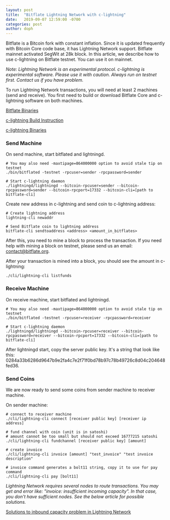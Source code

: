 ```yaml
---
layout: post
title:  "Bitflate Lightning Network with c-lightning"
date:   2019-09-07 12:59:00 -0700
categories: post
author: doph
---
```


Bitflate is a Bitcoin fork with constant inflation. Since it is updated frequently with Bitcoin Core code base, it has Lightning Network support. Bitflate mainnet activated SegWit at 28k block. In this article, we describe how to use c-lightning on Bitflate testnet. You can use it on mainnet.

*Note: Lightning Network is an experimental protocol. c-lightning is experimental software. Please use it with caution. Always run on testnet first. Contact us if you have problem.*

To run Lightning Network transactions, you will need at least 2 machines (send and receive). You first need to build or download Bitflate Core and c-lightning software on both machines.

[Bitflate Binaries](https://github.com/bitflate/bitflate/releases)

[c-lightning Build Instruction](https://github.com/ElementsProject/lightning/blob/master/doc/INSTALL.md)

[c-lightning Binaries](https://github.com/ElementsProject/lightning/releases)

### Send Machine

On send machine, start bitflated and lightningd.

```
# You may also need -maxtipage=864000000 option to avoid stale tip on testnet
./bin/bitflated -testnet -rpcuser=sender -rpcpassword=sender

# Start c-lightning daemon
./lightningd/lightningd --bitcoin-rpcuser=sender --bitcoin-rpcpassword=sender --bitcoin-rpcport=17332 --bitcoin-cli=[path to bitflate-cli]
```

Create new address in c-lightning and send coin to c-lightning address:

```
# Create lightning address
lightning-cli newaddr

# Send Bitflate coin to lightning address
bitflate-cli sendtoaddress <address> <amount_in_bitflates>
```

After this, you need to mine a block to process the transaction. If you need help with mining a block on testnet, please send us an email: [contact@bitflate.org](mailto:contact@bitflate.org).

After your transaction is mined into a block, you should see the amount in c-lightning:

```
./cli/lightning-cli listfunds
```

### Receive Machine

On receive machine, start bitflated and lightningd.

```
# You may also need -maxtipage=864000000 option to avoid stale tip on testnet
./bin/bitflated -testnet -rpcuser=receiver -rpcpassword=receiver

# Start c-lightning daemon
./lightningd/lightningd --bitcoin-rpcuser=receiver --bitcoin-rpcpassword=receiver --bitcoin-rpcport=17332 --bitcoin-cli=[path to bitflate-cli]
```

After lightningd start, copy the server public key. It's a string that look like this: 0284a33b6286d9647b9e2fa4c7e2f71f0bd78b97c78b49726c8d04c204648fed36.

### Send Coins

We are now ready to send some coins from sender machine to receiver machine.

On sender machine:

```
# connect to receiver machine
./cli/lightning-cli connect [receiver public key] [receiver ip address]

# fund channel with coin (unit is in satoshi)
# amount cannot be too small but should not exceed 16777215 satoshi
./cli/lightning-cli fundchannel [receiver public key] [amount]

# create invoice
./cli/lightning-cli invoice [amount] "test_invoice" "test invoice description"

# invoice command generates a bolt11 string, copy it to use for pay command
./cli/lightning-cli pay [bolt11]
```

*Lightning Network requires several nodes to route transactions. You may get and error like: "invoice: insufficient incoming capacity". In that case, you don't have sufficient nodes. See the below article for possible solutions.*

[Solutions to inbound capacity problem in Lightning Network](https://medium.com/lightningto-me/practical-solutions-to-inbound-capacity-problem-in-lightning-network-60224aa13393)